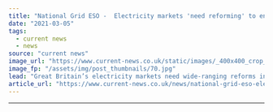 ```yaml
---
title: "National Grid ESO -  Electricity markets 'need reforming' to ensure future grid stability"
date: "2021-03-05"
tags: 
  - current news
  - news
source: "current news"
image_url: "https://www.current-news.co.uk/static/images/_400x400_crop_center-center/Control_Room_--_National_Grid.jpg"
image_fp: "/assets/img/post_thumbnails/70.jpg"
lead: "​Great Britain’s electricity markets need wide-ranging reforms in order to sustain the country’s transition to renewable energy resources."
article_url: "https://www.current-news.co.uk/news/national-grid-eso-electricity-markets-need-reforming-to-ensure-future-grid-stability?utm_source=rss-feeds&utm_medium=rss&utm_campaign=rss"
---
```


---
